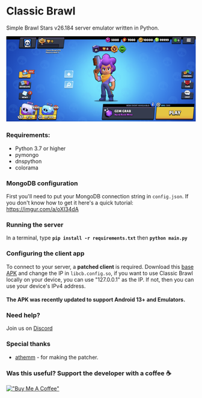 # Classic Brawl

Simple Brawl Stars v26.184 server emulator written in Python.

![Screenshot](screenshot.png) 

### Requirements:
- Python 3.7 or higher
- pymongo
- dnspython
- colorama

### MongoDB configuration
First you'll need to put your MongoDB connection string in `config.json`. If you don't know how to get it here's a quick tutorial: https://imgur.com/a/oXI34dA

### Running the server
In a terminal, type __`pip install -r requirements.txt`__ then __`python main.py`__

### Configuring the client app
To connect to your server, a **patched client** is required. 
Download this [base APK](https://mega.nz/file/zDQzDYyB#V7GkrTFQpTfhTk_gOroMfdps5VFl8Lnn-CBX-bbnjlw) and change the IP in `libcb.config.so`, if you want to use Classic Brawl locally on your device, you can use "127.0.0.1" as the IP. If not, then you can use your device's IPv4 address. 

#### The APK was recently updated to support Android 13+ and Emulators.

### Need help?
Join us on [Discord](https://discord.gg/9rQPMTfJgt)

### Special thanks
- [athemm](https://github.com/athemm) - for making the patcher.

### Was this useful? Support the developer with a coffee ☕
[!["Buy Me A Coffee"](https://www.buymeacoffee.com/assets/img/custom_images/orange_img.png)](https://www.buymeacoffee.com/decosoftapps)
